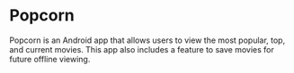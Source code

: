 # Popcorn


Popcorn is an Android app that allows users to view the most popular, top, and current movies.  This app also includes a feature to save movies for future offline viewing.
